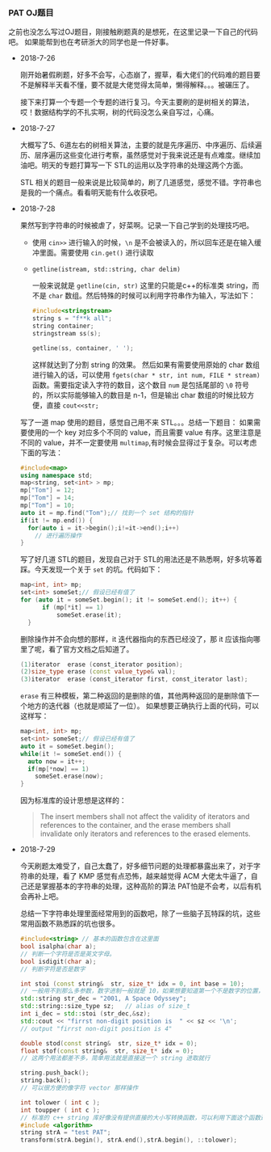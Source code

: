 ### PAT OJ题目
之前也没怎么写过OJ题目，刚接触刷题真的是想死，在这里记录一下自己的代码吧。
如果能帮到也在考研浙大的同学也是一件好事。
* 2018-7-26

  刚开始暑假刷题，好多不会写，心态崩了，握草，看大佬们的代码难的题目要不是解释半天看不懂，要不就是大佬觉得太简单，懒得解释。。。被碾压了。

  接下来打算一个专题一个专题的进行复习。今天主要刷的是树相关的算法，哎！数据结构学的不扎实啊，树的代码没怎么亲自写过，心痛。

* 2018-7-27

  大概写了5、6道左右的树相关算法，主要的就是先序遍历、中序遍历、后续遍历、层序遍历这些变化进行考察，虽然感觉对于我来说还是有点难度。继续加油吧。明天的专题打算写一下 STL的运用以及字符串的处理这两个方面。

  STL 相关的题目一般来说是比较简单的，刷了几道感觉，感觉不错。字符串也是我的一个痛点。看看明天能有什么收获吧。

* 2018-7-28

  果然写到字符串的时候被虐了，好菜啊。记录一下自己学到的处理技巧吧。
  
  * 使用 `cin>>` 进行输入的时候，`\n` 是不会被读入的，所以回车还是在输入缓冲里面。需要使用 `cin.get()` 进行读取
  * `getline(istream, std::string, char delim)` 
  
    一般来说就是 `getline(cin, str)` 这里的只能是c++的标准类 string，而不是 `char` 数组。然后特殊的时候可以利用字符串作为输入，写法如下：
    ```c++
    #include<stringstream>
    string s = "f**k all";
    string container;
    stringstream ss(s);

    getline(ss, container, ' ');
    ```
    这样就达到了分割 string 的效果。
    然后如果有需要使用原始的 char 数组进行输入的话，可以使用 `fgets(char * str, int num, FILE * stream)` 函数。需要指定读入字符的数目，这个数目 `num` 是包括尾部的 `\0` 符号的，所以实际能够输入的数目是 n-1，但是输出 char 数组的时候比较方便，直接 `cout<<str;`

  写了一道 map 使用的题目，感觉自己用不来 STL。。。总结一下题目：
  如果需要使用的一个 key 对应多个不同的 value，而且需要 value 有序。这里注意是不同的 value，并不一定要使用 `multimap`,有时候会显得过于复杂。可以考虑下面的写法：
  ```c++
  #include<map>
  using namespace std;
  map<string, set<int> > mp;
  mp["Tom"] = 12;
  mp["Tom"] = 14;
  mp["Tom"] = 10;
  auto it = mp.find("Tom");// 找到一个 set 结构的指针
  if(it != mp.end()) {
    for(auto i = it->begin();i!=it->end();i++)
      // 进行遍历操作
  }
  ```

  写了好几道 STL的题目，发现自己对于 STL的用法还是不熟悉啊，好多坑等着踩。今天发现一个关于 `set` 的坑。代码如下：
  ```c++
  map<int, int> mp;
  set<int> someSet;// 假设已经有值了
  for (auto it = someSet.begin(); it != someSet.end(); it++) {
		if (mp[*it] == 1)
			someSet.erase(it);
	}
  ```
  删除操作并不会向想的那样，it 迭代器指向的东西已经没了，那 it 应该指向哪里了呢，看了官方文档之后知道了。
  ```c++
  (1)iterator  erase (const_iterator position);
  (2)size_type erase (const value_type& val);
  (3)iterator  erase (const_iterator first, const_iterator last);
  ```
  `erase` 有三种模板，第二种返回的是删除的值，其他两种返回的是删除值下一个地方的迭代器（也就是顺延了一位）。
  如果想要正确执行上面的代码，可以这样写：
  ```c++
  map<int, int> mp;
  set<int> someSet;// 假设已经有值了
  auto it = someSet.begin();
  while(it != someSet.end()) {
    auto now = it++;
    if(mp[*now] == 1)
      someSet.erase(now);
  }
  ```
  因为标准库的设计思想是这样的：
  > The insert members shall not affect the validity of iterators and references to the container, and the erase members shall invalidate only iterators and references to the erased elements.

* 2018-7-29

  今天刷题太难受了，自己太蠢了，好多细节问题的处理都暴露出来了，对于字符串的处理，看了 KMP 感觉有点恐怖，越来越觉得 ACM 大佬太牛逼了，自己还是掌握基本的字符串的处理，这种高阶的算法 PAT怕是不会考，以后有机会再补上吧。

  总结一下字符串处理里面经常用到的函数吧，除了一些脑子瓦特踩的坑，这些常用函数不熟悉踩的坑也很多。

  ```c++
  #include<string> // 基本的函数包含在这里面
  bool isalpha(char a);
  // 判断一个字符是否是英文字母。
  bool isdigit(char a);
  // 判断字符是否是数字

  int stoi (const string&  str, size_t* idx = 0, int base = 10);
  // 一般用不到那么多参数，数字进制一般就是 10，如果想要知道第一个不是数字的位置，可以传进去第二个参数。不过类型一定要用 std:string::size_type *sz，有点麻烦
  std::string str_dec = "2001, A Space Odyssey";
  std::string::size_type sz;   // alias of size_t
  int i_dec = std::stoi (str_dec,&sz);
  std::cout << "firrst non-digit position is  " << sz << '\n';
  // output "firrst non-digit position is 4"

  double stod(const string&  str, size_t* idx = 0);
  float stof(const string&  str, size_t* idx = 0);
  // 这两个用法都差不多，简单用法就是直接送一个 string 进取就行

  string.push_back();
  string.back();
  // 可以很方便的像字符 vector 那样操作

  int tolower ( int c );
  int toupper ( int c );
  // 标准的 c++ string 库好像没有提供直接的大小写转换函数，可以利用下面这个函数进行。需要配合 algorithm 中的 transform 函数进行。输出 "test pat"。转换大写，只要把 tolower() 改成 toupper。
  #include <algorithm> 
  string strA = "test PAT";
  transform(strA.begin(), strA.end(),strA.begin(), ::tolower); 
  ```
